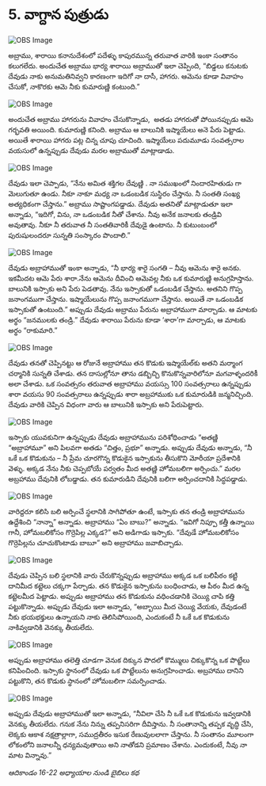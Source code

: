 # 5. వాగ్దాన పుత్రుడు 

![OBS Image](https://cdn.door43.org/obs/jpg/360px/obs-en-05-01.jpg)

అబ్రాము, శారాయి కనానుదేశంలో పదేళ్ళు కాపురమున్న తరువాత వారికి ఇంకా సంతానం కలుగలేదు. అందుచేత అబ్రాము భార్య శారాయి అబ్రాముతో ఇలా చెప్పింది, “బిడ్డలు కనుటకు దేవుడు నాకు అనుమతినివ్వని కారణంగా ఇదిగో నా దాసీ, హాగరు. ఆమెను కూడా వివాహం చేసుకో, నాకొరకు ఆమె నీకు కుమారుణ్ణి కంటుంది.” 

![OBS Image](https://cdn.door43.org/obs/jpg/360px/obs-en-05-02.jpg)

అందుచేత అబ్రాము హాగరును వివాహం చేసుకొన్నాడు,  అతడు హాగరుతో పోయినప్పుడు ఆమె గర్భవతి అయింది. కుమారుణ్ణి కనింది. అబ్రాము ఆ బాలునికి ఇష్మాయేలు అనె పేరు పెట్టాడు. అయితే శారాయి హాగరు పట్ల చిన్న చూపు చూచింది. ఇష్మాయేలు పదుమూడు సంవత్సరాల వయసులో ఉన్నప్పుడు దేవుడు మరల అబ్రాముతో మాట్లాడాడు.

![OBS Image](https://cdn.door43.org/obs/jpg/360px/obs-en-05-03.jpg)

దేవుడు ఇలా చెప్పాడు, “నేను అమిత శక్తిగల దేవుణ్ణి . నా సముఖంలో నిందారహితుడు గా మెలుగుతూ ఉండు. నీకూ నాకూ మధ్య నా ఒడంబడిక సుస్థిరం చేస్తాను. నీ సంతతి సంఖ్య అత్యధికంగా చేస్తాను.” అబ్రాము సాష్టాంగపడ్డాడు. దేవుడు అతనితో మాట్లాడుతూ ఇలా అన్నాడు, “ఇదిగో, విను, నా ఒడంబడిక నీతో చేశాను. నీవు అనేక జనాలకు తండ్రివి అవుతావు. నీకూ నీ తరువాత నీ సంతతివారికీ దేవుడై ఉంటాను. నీ కుటుంబంలో పురుషులందరూ సున్నతి సంస్కారం పొందాలి.”

![OBS Image](https://cdn.door43.org/obs/jpg/360px/obs-en-05-04.jpg)

దేవుడు అబ్రాహాముతో ఇంకా అన్నాడు, “నీ భార్య శారై సంగతి – నీవు ఆమెను శారై అనకు. ఇకమీదట ఆమె పేరు శారా.నేను ఆమెను దీవించి ఆమెవల్ల నీకు ఒక కుమారుణ్ణి అనుగ్రహిస్తాను. బాలునికి ఇస్సాకు అని పేరు పెడతావు. నేను ఇస్సాకుతో ఒడంబడిక చేస్తాను. అతనిని గొప్ప జనాంగముగా చేస్తాను. ఇష్మాయేలును గొప్ప జనాంగముగా చేస్తాను. అయితే నా ఒడంబడిక ఇస్సాకుతో ఉంటుంది.” అప్పుడు దేవుడు అబ్రాము పేరును అబ్రాహాముగా మార్చాడు. ఆ మాటకు అర్థం “జనములకు తండ్రి.” దేవుడు శారాయి పేరును కూడా ‘శారా’గా మార్చాడు, ఆ మాటకు అర్థం “రాకుమారి.” 

![OBS Image](https://cdn.door43.org/obs/jpg/360px/obs-en-05-05.jpg)

దేవుడు తనతో చెప్పినట్టు ఆ రోజునే అబ్రాహాము తన కొడుకు ఇష్మాయేల్‌కు అతని మర్మాంగ చర్మానికి సున్నతి చేశాడు. తన దాసుల్లోనూ తాను డబ్బిచ్చి కొనుకొన్నవారిలోనూ మగవాళ్ళందరికీ అలా చేశాడు. ఒక సంవత్సరం తరువాత అబ్రాహాము వయస్సు 100 సంవత్సరాలు ఉన్నప్పుడు శారా వయసు 90 సంవత్సరాలు ఉన్నప్పుడు శారా అబ్రహాముకు ఒక కుమారుడికి జన్మనిచ్చింది. దేవుడు వారికి చెప్పిన విధంగా వారు ఆ బాలునికి ఇస్సాకు అని పేరుపెట్టారు. 

![OBS Image](https://cdn.door43.org/obs/jpg/360px/obs-en-05-06.jpg)

ఇస్సాకు యువకునిగా ఉన్నప్పుడు దేవుడు అబ్రాహామును పరిశోధించాడు “అతణ్ణి “అబ్రాహామూ” అని పిలవగా అతడు “చిత్తం, ప్రభూ” అన్నాడు. అప్పుడు దేవుడు అన్నాడు, “నీ ఒకే ఒక కొడుకును – నీ ప్రేమ చూరగొన్న కొడుకైన ఇస్సాకును తీసుకొని మోరీయా ప్రదేశానికి వెళ్ళు. అక్కడ నేను నీకు చెప్పబోయే పర్వతం మీద అతణ్ణి హోమబలిగా అర్పించు.”
మరల అబ్రహాము దేవునికి లోబడ్డాడు. తన కుమారుడిని దేవునికి బలిగా అర్పించదానికి సిద్ధపడ్డాడు.

![OBS Image](https://cdn.door43.org/obs/jpg/360px/obs-en-05-07.jpg)

వారిద్దరూ కలిసి బలి అర్పించే స్థలానికి సాగిపోతూ ఉంటే, ఇస్సాకు తన తండ్రి అబ్రాహామును ఉద్దేశించి “నాన్నా” అన్నాడు. అబ్రాహాము “ఏం బాబు?” అన్నాడు. “ఇవిగో నిప్పూ కత్తీ ఉన్నాయి గానీ, హోమబలికోసం గొర్రెపిల్ల ఎక్కడ?” అని అడిగాడు ఇస్సాకు. “దేవుడే హోమబలికోసం గొర్రెపిల్లను చూచుకొంటాడు బాబూ” అని అబ్రాహాము జవాబిచ్చాడు.

![OBS Image](https://cdn.door43.org/obs/jpg/360px/obs-en-05-08.jpg)

దేవుడు చెప్పిన బలి స్థలానికి వారు చేరుకొన్నప్పుడు అబ్రాహాము అక్కడ ఒక బలిపీఠం కట్టి దానిమీద కట్టెలు చక్కగా పేర్చాడు. తన కొడుకైన ఇస్సాకును బంధించాడు, ఆ పీఠం మీద ఉన్న కట్టెలమీద పెట్టాడు. అప్పుడు అబ్రాహాము తన కొడుకును వధించడానికి చెయ్యి చాపి కత్తి పట్టుకొన్నాడు. అప్పుడు దేవుడు ఇలా అన్నాడు, “అబ్బాయి మీద చెయ్యి వేయకు, దేవుడంటే నీకు భయభక్తులు ఉన్నాయని నాకు తెలిసిపోయింది, ఎందుకంటే నీ ఒకే ఒక కొడుకును నాకివ్వడానికి వెనక్కు తీయలేదు.

![OBS Image](https://cdn.door43.org/obs/jpg/360px/obs-en-05-09.jpg)

అప్పుడు అబ్రాహాము తలెత్తి చూడగా వెనుక దిక్కున పొదలో కొమ్ములు చిక్కుకొన్న ఒక పొట్టేలు కనిపించింది. ఇస్సాకు స్థానంలో దేవుడు ఒక పొట్టేలును అనుగ్రహించాడు. అబ్రహాము దానిని పట్టుకొని, తన కొడుకు స్థానంలో హోమబలిగా సమర్పించాడు.

![OBS Image](https://cdn.door43.org/obs/jpg/360px/obs-en-05-10.jpg)

అప్పుడు దేవుడు అబ్రాహాముతో ఇలా అన్నాడు, “నీవిలా చేసి నీ ఒకే ఒక కొడుకును ఇవ్వడానికి వెనక్కు తీయలేదు. గనుక నేను నిన్ను తప్పనిసరిగా దీవిస్తాను. నీ సంతానాన్ని తప్పక వృద్ధి చేసి, లెక్కకు ఆకాశ నక్షత్రాల్లాగా, సముద్రతీరం ఇసుక రేణువులలాగా చేస్తాను. నీ సంతానం మూలంగా లోకంలోని జనాలన్నీ ధన్యమవుతాయి అని నాతోడని ప్రమాణం చేశాను. ఎందుకంటే, నీవు నా మాట విన్నావు.”

_ఆదికాండం 16-22 అధ్యాయాల నుండి బైబిలు కథ_

